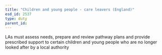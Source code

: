 ```yaml
---
title: "Children and young people - care leavers (England)"
esd_id: 2537
type: duty
parent_id:  
---
```


LAs must assess needs, prepare and review pathway plans and provide prescribed support to certain children and young people who are no longer looked after by a local authority

